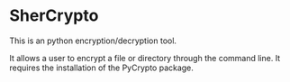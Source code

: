 # SherCrypto
This is an python encryption/decryption tool.

It allows a user to encrypt a file or directory through the command line. It requires the installation of the PyCrypto package.
